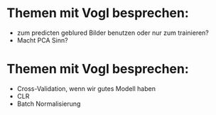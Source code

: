 # Themen mit Vogl besprechen:
- zum predicten geblured Bilder benutzen oder nur zum trainieren?
- Macht PCA Sinn?
# Themen mit Vogl besprechen:
- Cross-Validation, wenn wir gutes Modell haben
- CLR
- Batch Normalisierung